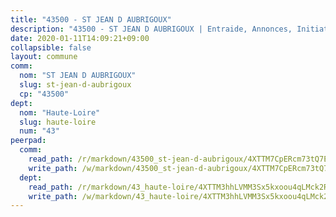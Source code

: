 ```yaml
---
title: "43500 - ST JEAN D AUBRIGOUX"
description: "43500 - ST JEAN D AUBRIGOUX | Entraide, Annonces, Initiatives"
date: 2020-01-11T14:09:21+09:00
collapsible: false
layout: commune
comm:
  nom: "ST JEAN D AUBRIGOUX"
  slug: st-jean-d-aubrigoux
  cp: "43500"
dept:
  nom: "Haute-Loire"
  slug: haute-loire
  num: "43"
peerpad:
  comm:
    read_path: /r/markdown/43500_st-jean-d-aubrigoux/4XTTM7CpERcm73tQ7EBJEHdCzPTbw3rLLgGeMCDe9dVUWhj5T
    write_path: /w/markdown/43500_st-jean-d-aubrigoux/4XTTM7CpERcm73tQ7EBJEHdCzPTbw3rLLgGeMCDe9dVUWhj5T-K3TgUXJzrtZGgspivgenKKDvJDd5FJ3aTKFdRLYdpKw9nQRcPUzV6MxNMuAW4CV5izHJWNHeQtaECPTsUCvnFeA4UcJoEvgXiDhZ6t2VxQFYr97Kas3MVZimaGBdz5F664nu31JH
  dept:
    read_path: /r/markdown/43_haute-loire/4XTTM3hhLVMM3Sx5kxoou4qLMck2RjGiJF8bjxPuKy3VyRdWX
    write_path: /w/markdown/43_haute-loire/4XTTM3hhLVMM3Sx5kxoou4qLMck2RjGiJF8bjxPuKy3VyRdWX-K3TgTnndWXCUw13Pw3gJoEo9qHUCGXZ4frH2coLZWWDcoWKo22cU2VNENpi117F5bi6bu3WHMPd2VTrETU2R5owQhCBrUQgvCKerk4NqeDhN66egG9mHY8CCfEckbCp9SecEdL6b
---
```


